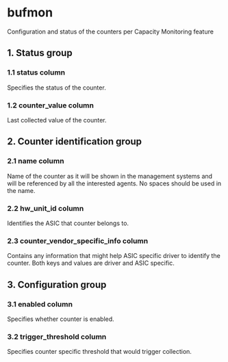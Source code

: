 # bufmon

Configuration and status of the counters per Capacity Monitoring feature

## 1. Status group

### 1.1 status column

Specifies the status of the counter.

### 1.2 counter_value column

Last collected value of the counter.

## 2. Counter identification group

### 2.1 name column

Name of the counter as it will be shown in the management systems and will be
referenced by all the interested agents. No spaces should be used in the name.

### 2.2 hw_unit_id column

Identifies the ASIC that counter belongs to.

### 2.3 counter_vendor_specific_info column

Contains any information that might help ASIC specific driver to identify the
counter. Both keys and values are driver and ASIC specific.

## 3. Configuration group

### 3.1 enabled column

Specifies whether counter is enabled.

### 3.2 trigger_threshold column

Specifies counter specific threshold that would trigger collection.

